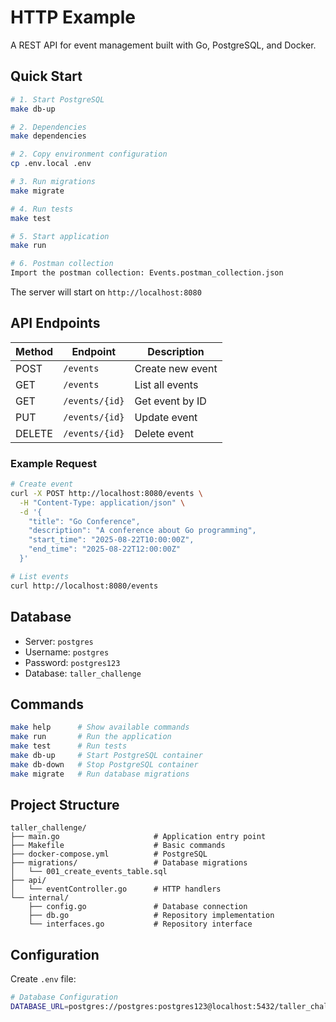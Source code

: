 # HTTP Example

A REST API for event management built with Go, PostgreSQL, and Docker.

## Quick Start

```bash
# 1. Start PostgreSQL
make db-up

# 2. Dependencies
make dependencies

# 2. Copy environment configuration
cp .env.local .env

# 3. Run migrations
make migrate

# 4. Run tests
make test

# 5. Start application
make run

# 6. Postman collection
Import the postman collection: Events.postman_collection.json
```



The server will start on `http://localhost:8080`

## API Endpoints

| Method | Endpoint | Description |
|--------|----------|-------------|
| POST   | `/events` | Create new event |
| GET    | `/events` | List all events |
| GET    | `/events/{id}` | Get event by ID |
| PUT    | `/events/{id}` | Update event |
| DELETE | `/events/{id}` | Delete event |

### Example Request

```bash
# Create event
curl -X POST http://localhost:8080/events \
  -H "Content-Type: application/json" \
  -d '{
    "title": "Go Conference",
    "description": "A conference about Go programming",
    "start_time": "2025-08-22T10:00:00Z",
    "end_time": "2025-08-22T12:00:00Z"
  }'

# List events
curl http://localhost:8080/events
```

## Database

- Server: `postgres`
- Username: `postgres`
- Password: `postgres123`
- Database: `taller_challenge`

## Commands

```bash
make help      # Show available commands
make run       # Run the application  
make test      # Run tests
make db-up     # Start PostgreSQL container
make db-down   # Stop PostgreSQL container
make migrate   # Run database migrations
```

## Project Structure

```
taller_challenge/
├── main.go                     # Application entry point
├── Makefile                    # Basic commands
├── docker-compose.yml          # PostgreSQL
├── migrations/                 # Database migrations
│   └── 001_create_events_table.sql
├── api/
│   └── eventController.go      # HTTP handlers
└── internal/
    ├── config.go               # Database connection
    ├── db.go                   # Repository implementation
    └── interfaces.go           # Repository interface
```

## Configuration

Create `.env` file:

```bash
# Database Configuration
DATABASE_URL=postgres://postgres:postgres123@localhost:5432/taller_challenge?sslmode=disable

```
